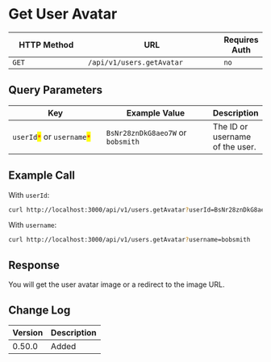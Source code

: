 # Get User Avatar

<table><thead><tr><th width="163">HTTP Method</th><th width="279">URL</th><th>Requires Auth</th></tr></thead><tbody><tr><td><code>GET</code></td><td><code>/api/v1/users.getAvatar</code></td><td><code>no</code></td></tr></tbody></table>

## Query Parameters

<table><thead><tr><th width="221.33333333333331">Key</th><th width="225">Example Value</th><th>Description</th></tr></thead><tbody><tr><td><code>userId</code><mark style="color:red;"><code>*</code></mark> or <code>username</code><mark style="color:red;"><code>*</code></mark></td><td><code>BsNr28znDkG8aeo7W</code> or  <code>bobsmith</code></td><td>The ID or username of the user.</td></tr></tbody></table>

## Example Call

With `userId`:

```bash
curl http://localhost:3000/api/v1/users.getAvatar?userId=BsNr28znDkG8aeo7W
```

With `username`:

```bash
curl http://localhost:3000/api/v1/users.getAvatar?username=bobsmith
```

## Response

You will get the user avatar image or a redirect to the image URL.

## Change Log

| Version | Description |
| ------- | ----------- |
| 0.50.0  | Added       |

